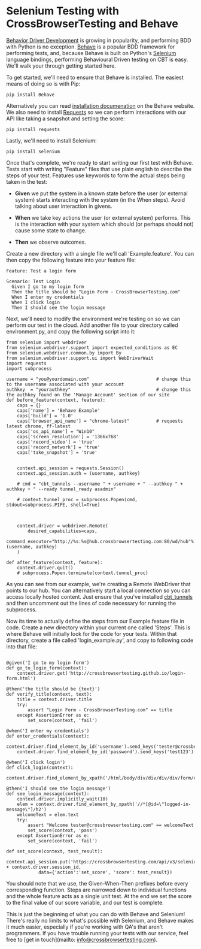 # Selenium Testing with CrossBrowserTesting and Behave

[Behavior Driver Development](https://en.wikipedia.org/wiki/Behavior-driven_development) is growing in popularity, and performing BDD with Python is no exception. [Behave](http://pythonhosted.org/behave/) is a popular BDD framework for performing tests, and, because Behave is built on Python's [Selenium](http://docs.seleniumhq.org) language bindings, performing Behavioural Driven testing on CBT is easy. We'll walk your through getting started here.

To get started, we'll need to ensure that Behave is installed. The easiest means of doing so is with Pip:

```
pip install Behave
```

Alternatively you can read [installation documenation](http://pythonhosted.org/behave/install.html) on the Behave website. We also need to install [Requests](http://docs.python-requests.org/en/master/) so we can perform interactions with our API like taking a snapshot and setting the score:

```
pip install requests
```

Lastly, we'll need to install Selenium:

```
pip install selenium
```

Once that's complete, we're ready to start writing our first test with Behave. Tests start with writing "Feature" files that use plain english to describe the steps of your test. Features use keywords to form the actual steps being taken in the test:

* **Given** we put the system in a known state before the user (or external system) starts interacting with the system (in the When steps). Avoid talking about user interaction in givens.

* **When** we take key actions the user (or external system) performs. This is the interaction with your system which should (or perhaps should not) cause some state to change.

* **Then** we observe outcomes.

Create a new directory with a single file we'll call 'Example.feature'. You can then copy the following feature into your feature file:

```
Feature: Test a login form

Scenario: Test Login
  Given I go to my login form
  Then the title should be "Login Form - CrossBrowserTesting.com"
  When I enter my credentials
  When I click login
  Then I should see the login message
```

Next, we'll need to modify the environment we're testing on so we can perform our test in the cloud. Add another file to your directory called environment.py, and copy the following script into it:

```
from selenium import webdriver
from selenium.webdriver.support import expected_conditions as EC
from selenium.webdriver.common.by import By
from selenium.webdriver.support.ui import WebDriverWait
import requests
import subprocess

username = "you@yourdomain.com"							# change this to the username associated with your account
authkey  = "yourauthkey"								# change this the authkey found on the 'Manage Account' section of our site
def before_feature(context, feature):
    caps = {}
    caps['name'] = 'Behave Example'
    caps['build'] = '1.0'
    caps['browser_api_name'] = "chrome-latest"          # requests latest chrome, ff-latest
    caps['os_api_name'] = "Win10"
    caps['screen_resolution'] = '1366x768'
    caps['record_video'] = 'true'
    caps['record_network'] = 'true'
    caps['take_snapshot'] = 'true'


    context.api_session = requests.Session()
    context.api_session.auth = (username, authkey)

    # cmd = "cbt_tunnels --username " + username + " --authkey " + authkey + " --ready tunnel_ready asadmin" 
    
    # context.tunnel_proc = subprocess.Popen(cmd, stdout=subprocess.PIPE, shell=True)



    context.driver = webdriver.Remote(
        desired_capabilities=caps,
        command_executor="http://%s:%s@hub.crossbrowsertesting.com:80/wd/hub"%(username, authkey)
    )
    
def after_feature(context, feature):
    context.driver.quit() 
    # subprocess.Popen.terminate(context.tunnel_proc)
```

As you can see from our example, we're creating a Remote WebDriver that points to our hub. You can alternatively start a local connection so you can access locally hosted content. Just ensure that you've installed [cbt_tunnels](https://github.com/crossbrowsertesting/cbt-tunnel-nodejs) and then uncomment out the lines of code necessary for running the subprocess.

Now its time to actually define the steps from our Example.feature file in code. Create a new directory within your current one called 'Steps'. This is where Behave will initially look for the code for your tests. Within that directory, create a file called 'login_example.py', and copy to following code into that file:


```

@given('I go to my login form')
def go_to_login_form(context):
	context.driver.get('http://crossbrowsertesting.github.io/login-form.html')

@then('the title should be {text}')
def verify_title(context, text):
	title = context.driver.title
	try:
		assert "Login Form - CrossBrowserTesting.com" == title
	except AssertionError as e:
		set_score(context, 'fail')

@when('I enter my credentials')
def enter_credentials(context):
	context.driver.find_element_by_id('username').send_keys('tester@crossbrowsertesting.com')
	context.driver.find_element_by_id('password').send_keys('test123')

@when('I click login')
def click_login(context):
	context.driver.find_element_by_xpath('/html/body/div/div/div/div/form/div[3]/button').click()

@then('I should see the login message')
def see_login_message(context):
	context.driver.implicitly_wait(10)
	elem = context.driver.find_element_by_xpath('//*[@id=\"logged-in-message\"]/h2')
	welcomeText = elem.text
	try:
		assert "Welcome tester@crossbrowsertesting.com" == welcomeText
		set_score(context, 'pass')
	except AssertionError as e:
		set_score(context, 'fail')

def set_score(context, test_result):
	context.api_session.put('https://crossbrowsertesting.com/api/v3/selenium/' + context.driver.session_id,
        	data={'action':'set_score', 'score': test_result})

```

You should note that we use, the Given-When-Then prefixes before every corresponding function. Steps are narrowed down to individual functions and the whole feature acts as a single unit test. At the end we set the score to the final value of our score variable, and our test is complete. 

This is just the beginning of what you can do with Behave and Selenium! There's really no limits to what's possible with Selenium, and Behave makes it much easier, especially if you're working with QA's that aren't programmers. If you have trouble running your tests with our service, feel free to [get in touch](mailto: info@crossbrowsertesting.com).